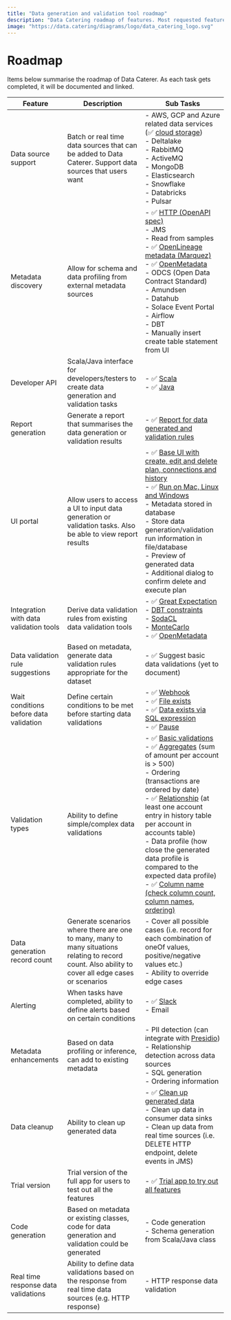 ```yaml
---
title: "Data generation and validation tool roadmap"
description: "Data Catering roadmap of features. Most requested features for data generation and validation tools."
image: "https://data.catering/diagrams/logo/data_catering_logo.svg"
---
```


# Roadmap

Items below summarise the roadmap of Data Caterer. As each task gets completed, it will be documented and linked.

| Feature                                | Description                                                                                                                                         | Sub Tasks                                                                                                                                                                                                                                                                                                                                                                                                                                                                                                                                                                                                                                                               |
|----------------------------------------|-----------------------------------------------------------------------------------------------------------------------------------------------------|-------------------------------------------------------------------------------------------------------------------------------------------------------------------------------------------------------------------------------------------------------------------------------------------------------------------------------------------------------------------------------------------------------------------------------------------------------------------------------------------------------------------------------------------------------------------------------------------------------------------------------------------------------------------------|
| Data source support                    | Batch or real time data sources that can be added to Data Caterer. Support data sources that users want                                             | - AWS, GCP and Azure related data services (:white_check_mark: [cloud storage](../setup/advanced.md#cloud-storage))<br>- Deltalake<br>- RabbitMQ<br>- ActiveMQ<br>- MongoDB<br>- Elasticsearch<br>- Snowflake<br>- Databricks<br>- Pulsar                                                                                                                                                                                                                                                                                                                                                                                                                               |
| Metadata discovery                     | Allow for schema and data profiling from external metadata sources                                                                                  | - :white_check_mark: [HTTP (OpenAPI spec)](../setup/guide/data-source/http.md)<br>- JMS<br>- Read from samples<br>- :white_check_mark: [OpenLineage metadata (Marquez)](../setup/guide/data-source/marquez-metadata-source.md)<br>- :white_check_mark: [OpenMetadata](../setup/guide/data-source/open-metadata-source.md)<br>- ODCS (Open Data Contract Standard)<br>- Amundsen<br>- Datahub<br>- Solace Event Portal<br>- Airflow<br>- DBT<br>- Manually insert create table statement from UI                                                                                                                                                                         |
| Developer API                          | Scala/Java interface for developers/testers to create data generation and validation tasks                                                          | - :white_check_mark: [Scala](https://github.com/data-catering/data-caterer-example)<br>- :white_check_mark: [Java](https://github.com/data-catering/data-caterer-example)                                                                                                                                                                                                                                                                                                                                                                                                                                                                                               |
| Report generation                      | Generate a report that summarises the data generation or validation results                                                                         | - :white_check_mark: [Report for data generated and validation rules](../sample/report/html/index.html)                                                                                                                                                                                                                                                                                                                                                                                                                                                                                                                                                                 |
| UI portal                              | Allow users to access a UI to input data generation or validation tasks. Also be able to view report results                                        | - :white_check_mark: [Base UI with create, edit and delete plan, connections and history](../get-started/docker.md)<br>- :white_check_mark: [Run on Mac, Linux and Windows](../get-started/docker.md)<br>- Metadata stored in database<br>- Store data generation/validation run information in file/database<br>- Preview of generated data<br>- Additional dialog to confirm delete and execute plan                                                                                                                                                                                                                                                                  |                                  
| Integration with data validation tools | Derive data validation rules from existing data validation tools                                                                                    | - :white_check_mark: [Great Expectation](../setup/validation/external-source-validation.md#great-expectations)<br>- [DBT constraints](https://docs.getdbt.com/reference/resource-properties/constraints)<br>- [SodaCL](https://docs.soda.io/soda-cl/soda-cl-overview.html)<br>- [MonteCarlo](https://docs.getmontecarlo.com/docs/monitors-as-code)<br>- :white_check_mark: [OpenMetadata](../setup/validation/external-source-validation.md#openmetadata)                                                                                                                                                                                                               |
| Data validation rule suggestions       | Based on metadata, generate data validation rules appropriate for the dataset                                                                       | - :white_check_mark: Suggest basic data validations (yet to document)                                                                                                                                                                                                                                                                                                                                                                                                                                                                                                                                                                                                   |
| Wait conditions before data validation | Define certain conditions to be met before starting data validations                                                                                | - :white_check_mark: [Webhook](../setup/validation.md#webhook)<br>- :white_check_mark: [File exists](../setup/validation.md#file-exists)<br>- :white_check_mark: [Data exists via SQL expression](../setup/validation.md#data-exists)<br>- :white_check_mark: [Pause](../setup/validation.md#pause)                                                                                                                                                                                                                                                                                                                                                                     |
| Validation types                       | Ability to define simple/complex data validations                                                                                                   | - :white_check_mark: [Basic validations](../setup/validation/basic-validation.md)<br>- :white_check_mark: [Aggregates](../setup/validation/group-by-validation.md) (sum of amount per account is > 500)<br>- Ordering (transactions are ordered by date)<br>- :white_check_mark: [Relationship](../setup/validation/upstream-data-source-validation.md) (at least one account entry in history table per account in accounts table)<br>- Data profile (how close the generated data profile is compared to the expected data profile)<br>- :white_check_mark: [Column name (check column count, column names, ordering)](../setup/validation/column-name-validation.md) |
| Data generation record count           | Generate scenarios where there are one to many, many to many situations relating to record count. Also ability to cover all edge cases or scenarios | - Cover all possible cases (i.e. record for each combination of oneOf values, positive/negative values etc.)<br>- Ability to override edge cases                                                                                                                                                                                                                                                                                                                                                                                                                                                                                                                        |
| Alerting                               | When tasks have completed, ability to define alerts based on certain conditions                                                                     | - :white_check_mark: [Slack](../setup/report/alert.md#slack)<br>- Email                                                                                                                                                                                                                                                                                                                                                                                                                                                                                                                                                                                                 |
| Metadata enhancements                  | Based on data profiling or inference, can add to existing metadata                                                                                  | - PII detection (can integrate with [Presidio](https://microsoft.github.io/presidio/analyzer/))<br>- Relationship detection across data sources<br>- SQL generation<br>- Ordering information                                                                                                                                                                                                                                                                                                                                                                                                                                                                           |
| Data cleanup                           | Ability to clean up generated data                                                                                                                  | - :white_check_mark: [Clean up generated data](../setup/guide/scenario/delete-generated-data.md)<br>- Clean up data in consumer data sinks<br>- Clean up data from real time sources (i.e. DELETE HTTP endpoint, delete events in JMS)                                                                                                                                                                                                                                                                                                                                                                                                                                  |
| Trial version                          | Trial version of the full app for users to test out all the features                                                                                | - :white_check_mark: [Trial app to try out all features](../get-started/docker.md#paid-version-trial)                                                                                                                                                                                                                                                                                                                                                                                                                                                                                                                                                                   |
| Code generation                        | Based on metadata or existing classes, code for data generation and validation could be generated                                                   | - Code generation<br>- Schema generation from Scala/Java class                                                                                                                                                                                                                                                                                                                                                                                                                                                                                                                                                                                                          |
| Real time response data validations    | Ability to define data validations based on the response from real time data sources (e.g. HTTP response)                                           | - HTTP response data validation                                                                                                                                                                                                                                                                                                                                                                                                                                                                                                                                                                                                                                         |

